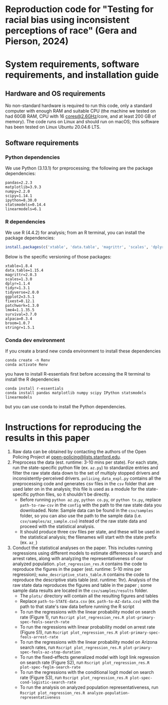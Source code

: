 # Reproduction code for "Testing for racial bias using inconsistent perceptions of race" (Gera and Pierson, 2024)

# System requirements, software requirements, and installation guide

## Hardware and OS requirements
No non-standard hardware is required to run this code, only a standard computer with enough RAM and suitable CPU (the machine we tested on had 60GB RAM, CPU with 16 cores@2.6GHz/core, and at least 200 GB of memory). The code runs on Linux and should run on macOS; this software has been tested on Linux Ubuntu 20.04.6 LTS.

## Software requirements
### Python dependencies
We use Python (3.13.1) for preprocessing; the following are the package dependencies:
```
pandas=2.2.3
matplotlib=3.9.3
numpy=2.2.0
scipy=1.14.1
ipython=8.30.0
statsmodels=0.14.4
linearmodels=6.1
```

### R dependencies
We use R (4.4.2) for analysis; from an R terminal, you can install the package dependencies:
```R
install.packages(c('xtable', 'data.table', 'magrittr', 'scales', 'dplyr', 'tidyr', 'tidyverse', 'ggplot2', 'fixest', 'patchwork', 'lme4', 'survival', 'alpaca', 'broom', 'stringr'))
```
Below is the specific versioning of those packages:
```
xtable=1.8.4
data.table=1.15.4
magrittr=2.0.3
scales=1.3.0
dplyr=1.1.4
tidyr=1.3.1
tidyverse=2.0.0
ggplot2=3.5.1
fixest=0.12.1
patchwork=1.3.0
lme4=1.1.35.5
survival=3.7.0
alpaca=0.3.4
broom=1.0.7
stringr=1.5.1
```

### Conda dev environment
If you create a brand new conda environment to install these dependencies
```
conda create -n Renv
conda activate Renv
```
you have to install R-essentials first before accessing the R terminal to install the R dependencies
```
conda install r-essentials
conda install pandas matplotlib numpy scipy IPython statsmodels linearmodels
```
but you can use conda to install the Python dependencies.

# Instructions for reproducing the results in this paper
1. Raw data can be obtained by contacting the authors of the Open Policing Project at open-policing@lists.stanford.edu.
2. Preprocess the data (est. runtime: 3-10 mins per state). For each state, run the state-specific python file (ex. `az.py`) to standardize entries and filter the raw state data down to the set of multiply stopped drivers and inconsistently-perceived drivers. `policing_data_expl.py` contains all the preprocessing code and generates csv files in the `csv` folder that are used later on in the analysis; this file is used as a module for the state-specific python files, so it shouldn't be directly. 
    * Before running `python az.py`, `python co.py`,  or `python tx.py`, replace `path-to-raw-csv` in the `config` with the path to the raw state data you downloaded. Note: Sample data can be found in the `csv/samples` folder, so you can also use the path to the sample data (i.e. `csv/samples/az_sample.csv`) instead of the raw state data and proceed with the statistical analysis.
    * It should produce three csv files per state, and these will be used in the statistical analysis; the filenames will start with the state prefix (ex. `az_`)
3. Conduct the statistical analyses on the paper. This includes running regressions using different models to estimate differences in search and arrest rates, along with analyzing the representativeness of our analyzed population. `plot_regression_res.R` contains the code to reproduce the figures in the paper (est. runtime: 5-10 mins per regression); `make_descriptive_stats_table.R` contains the code to reproduce the descriptive stats table (est. runtime: 1hr). Analysis of the raw state data reproduces the figures and table in the paper ; some sample data results are located in the `csv/samples/results` folder.
    * The `plots/` directory will contain all the resulting figures and tables
    * Replace `path-to-STATE-data.csv` (ex. `path-to-AZ-data.csv`) with the path to that state's raw data before running the R script
    * To run the regressions with the linear probability model on search rate (Figure 1), run `Rscript plot_regression_res.R plot-primary-spec-feols-search-rate`
    * To run the regressions with linear probability model on arrest rate (Figure S1), run `Rscript plot_regression_res.R plot-primary-spec-feols-arrest-rate`
    * To run the regressions with the linear probability model on Arizona search rates, run `Rscript plot_regression_res.R plot-primary-spec-feols-az-stop-duration`
    * To run the fixed-effects generalized model with logit link regression on search rate (Figure S2), run `Rscript plot_regression_res.R plot-spec-feglm-search-rate`
    * To run the regressions with the conditional logit model on search rate (Figure S3), run `Rscript plot_regression_res.R plot-spec-cond-logistic-search-rate`
    * To run the analysis on analyzed population representativeness, run `Rscript plot_regression_res.R analyze-population-representativeness`

